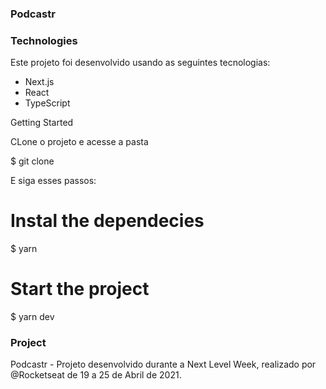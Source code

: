 ### Podcastr

### Technologies
Este projeto foi desenvolvido usando as seguintes tecnologias:

* Next.js
* React
* TypeScript

Getting Started

CLone o projeto e acesse a pasta

$ git clone

E siga esses passos:

# Instal the dependecies
$ yarn
# Start the project
$ yarn dev

### Project

Podcastr - Projeto desenvolvido durante a Next Level Week, realizado por @Rocketseat de 19 a 25 de Abril de 2021.
